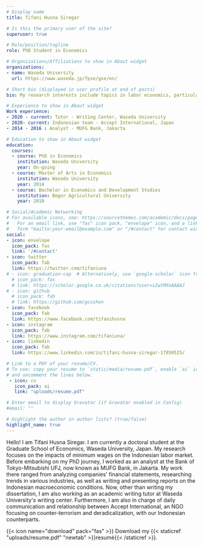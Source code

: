 ```yaml
---
# Display name
title: Tifani Husna Siregar

# Is this the primary user of the site?
superuser: true

# Role/position/tagline
role: PhD Student in Economics

# Organizations/Affiliations to show in About widget
organizations:
- name: Waseda University
  url: https://www.waseda.jp/fpse/gse/en/

# Short bio (displayed in user profile at end of posts)
bio: My research interests include topics in labor economics, particularly minimum wages and it's impact on labor market outcomes.

# Experience to show in About widget
Work experience:
- 2020 - current: Tutor - Writing Center, Waseda University
- 2020- current: Indonesian team - Accept International, Japan
- 2014 - 2016 : Analyst - MUFG Bank, Jakarta

# Education to show in About widget
education:
  courses:
  - course: PhD in Economics
    institution: Waseda University
    year: On-going
  - course: Master of Arts in Economics
    institution: Waseda University
    year: 2014
  - course: Bachelor in Economics and Development Studies
    institution: Bogor Agricultural University
    year: 2010

# Social/Academic Networking
# For available icons, see: https://sourcethemes.com/academic/docs/page-builder/#icons
#   For an email link, use "fas" icon pack, "envelope" icon, and a link in the
#   form "mailto:your-email@example.com" or "/#contact" for contact widget.
social:
- icon: envelope
  icon_pack: fas
  link: '/#contact'
- icon: twitter
  icon_pack: fab
  link: https://twitter.com/tifaniuna
# - icon: graduation-cap  # Alternatively, use `google-scholar` icon from `ai` icon pack
  # icon_pack: fas
  # link: https://scholar.google.co.uk/citations?user=sIwtMXoAAAAJ
# - icon: github
  # icon_pack: fab
  # link: https://github.com/gcushen
- icon: facebook
  icon_pack: fab
  link: https://www.facebook.com/tifanihusna
- icon: instagram
  icon_pack: fab
  link: https://www.instagram.com/tifaniuna/
- icon: linkedin
  icon_pack: fab
  link: https://www.linkedin.com/in/tifani-husna-siregar-17850525/

# Link to a PDF of your resume/CV.
# To use: copy your resume to `static/media/resume.pdf`, enable `ai` icons in `params.toml`, 
# and uncomment the lines below.
 - icon: cv
   icon_pack: ai
   link: "uploads/resume.pdf"

# Enter email to display Gravatar (if Gravatar enabled in Config)
#email: ""

# Highlight the author in author lists? (true/false)
highlight_name: true
---
```


Hello! I am Tifani Husna Siregar. I am currently a doctoral student at the Graduate School of Economics, Waseda University, Japan. My research focuses on the impacts of minimum wages on the Indonesian labor market. Before embarking on my PhD journey, I worked as an analyst at the Bank of Tokyo-Mitsubishi UFJ, now known as MUFG Bank, in Jakarta. My work there ranged from analyzing companies' financial statements, researching trends in various industries, as well as writing and presenting reports on the Indonesian macroeconomic conditions. Now, other than writing my dissertation, I am also working as an academic writing tutor at Waseda University's writing center. Furthermore, I am also in charge of daily communication and relationship between Accept International, an NGO focusing on counter-terrorism and deradicalization, with our Indonesian counterparts. 

{{< icon name="download" pack="fas" >}} Download my {{< staticref "uploads/resume.pdf" "newtab" >}}resumé{{< /staticref >}}.
